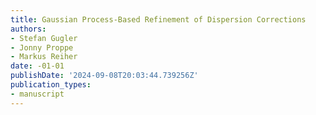 ```yaml
---
title: Gaussian Process-Based Refinement of Dispersion Corrections
authors:
- Stefan Gugler
- Jonny Proppe
- Markus Reiher
date: -01-01
publishDate: '2024-09-08T20:03:44.739256Z'
publication_types:
- manuscript
---
```

